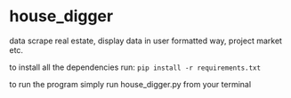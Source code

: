 # house_digger
data scrape real estate, display data in user formatted way, project market etc.

to install all the dependencies run: `pip install -r requirements.txt`

to run the program simply run house_digger.py from your terminal
